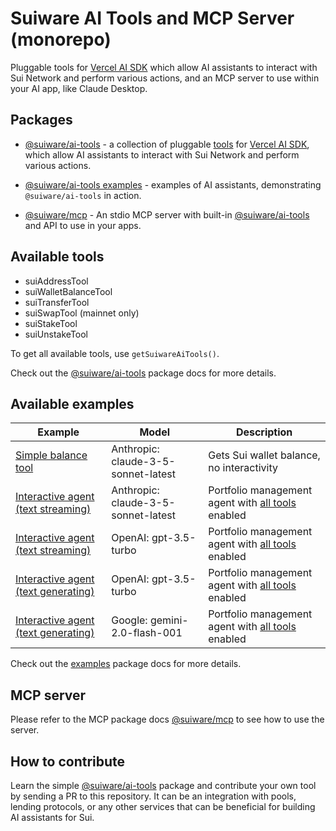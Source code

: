 # Suiware AI Tools and MCP Server (monorepo)

Pluggable tools for [Vercel AI SDK](https://sdk.vercel.ai/) which allow AI assistants to interact with Sui Network and perform various actions, and an MCP server to use within your AI app, like Claude Desktop.

## Packages

- [@suiware/ai-tools](packages/tools/README.md) - a collection of pluggable [tools](https://sdk.vercel.ai/docs/foundations/tools) for [Vercel AI SDK](https://sdk.vercel.ai/), which allow AI assistants to interact with Sui Network and perform various actions.

- [@suiware/ai-tools examples](packages/examples/README.md) - examples of AI assistants, demonstrating `@suiware/ai-tools` in action.

- [@suiware/mcp](packages/mcp/README.md) - An stdio MCP server with built-in [@suiware/ai-tools](packages/tools/README.md) and API to use in your apps.


## Available tools

- suiAddressTool
- suiWalletBalanceTool
- suiTransferTool
- suiSwapTool (mainnet only)
- suiStakeTool
- suiUnstakeTool

To get all available tools, use `getSuiwareAiTools()`.

Check out the [@suiware/ai-tools](packages/tools/README.md) package docs for more details.

## Available examples

|Example|Model|Description|
|---|---|---|
|[Simple balance tool](/packages/examples/src/anthropic-simple-balance.ts)| Anthropic: claude-3-5-sonnet-latest | Gets Sui wallet balance, no interactivity |
|[Interactive agent (text streaming)](/packages/examples/src/anthropic-streaming.ts)| Anthropic: claude-3-5-sonnet-latest | Portfolio management agent with [all tools](#available-tools) enabled |
|[Interactive agent (text streaming)](/packages/examples/src/openai-streaming.ts) | OpenAI: gpt-3.5-turbo | Portfolio management agent with [all tools](#available-tools) enabled |
|[Interactive agent (text generating)](/packages/examples/src/openai-generating.ts)| OpenAI: gpt-3.5-turbo | Portfolio management agent with [all tools](#available-tools) enabled |
|[Interactive agent (text generating)](/packages/examples/src/google-streaming.ts)| Google: gemini-2.0-flash-001 | Portfolio management agent with [all tools](#available-tools) enabled |

Check out the [examples](packages/examples/README.md) package docs for more details.

## MCP server

Please refer to the MCP package docs [@suiware/mcp](packages/mcp/README.md) to see how to use the server.

## How to contribute

Learn the simple [@suiware/ai-tools](/packages/tools/) package and contribute your own tool by sending a PR to this repository. 
It can be an integration with pools, lending protocols, or any other services that can be beneficial for building AI assistants for Sui.
